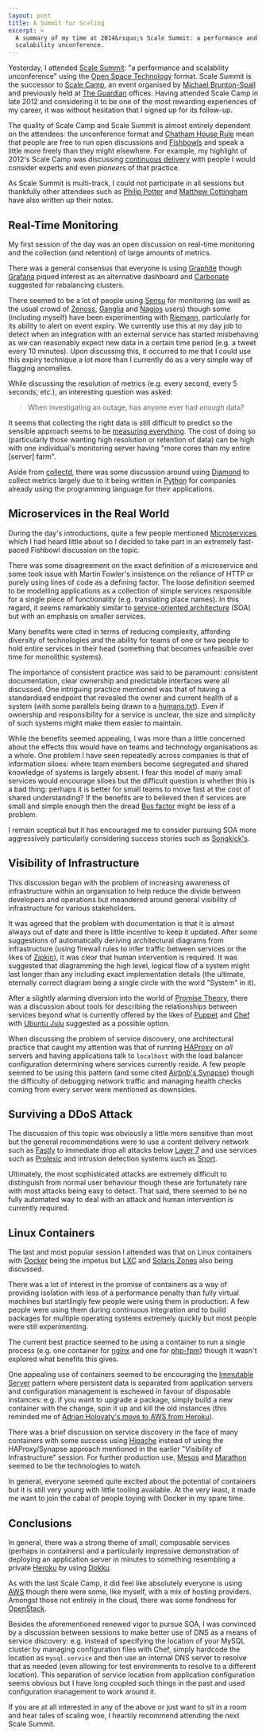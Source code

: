 ```yaml
---
layout: post
title: A Summit for Scaling
excerpt: >
  A summary of my time at 2014&rsquo;s Scale Summit: a performance and
  scalability unconference.
---
```

Yesterday, I attended [Scale Summit][]: "a performance and scalability
unconference" using the [Open Space Technology][] format. Scale Summit is the
successor to [Scale Camp][], an event organised by [Michael Brunton-Spall][] and
previously held at [The Guardian][] offices. Having attended Scale Camp in late
2012 and considering it to be one of the most rewarding experiences of my
career, it was without hesitation that I signed up for its follow-up.

The quality of Scale Camp and Scale Summit is almost entirely dependent on
the attendees: the unconference format and [Chatham House Rule][] mean that
people are free to run open discussions and [Fishbowls][Fishbowl] and speak a
little more freely than they might elsewhere. For example, my highlight of
2012's Scale Camp was discussing [continuous delivery] with people I would
consider experts and even *pioneers* of that practice.

As Scale Summit is multi-track, I could not participate in all sessions but
thankfully other attendees such as [Philip Potter][] and [Matthew
Cottingham][] have also written up their notes.

## Real-Time Monitoring

My first session of the day was an open discussion on real-time monitoring and
the collection (and retention) of large amounts of metrics.

There was a general consensus that everyone is using [Graphite][] though
[Grafana][] piqued interest as an alternative dashboard and [Carbonate][]
suggested for rebalancing clusters.

There seemed to be a lot of people using [Sensu][] for monitoring (as well as
the usual crowd of [Zenoss][], [Ganglia][] and [Nagios][] users) though some
(including myself) have been experimenting with [Riemann][], particularly for
its ability to alert on event expiry. We currently use this at my day job to
detect when an integration with an external service has started misbehaving as
we can reasonably expect new data in a certain time period (e.g. a tweet every
10
minutes). Upon discussing this, it occurred to me that I could use this expiry
technique a lot more than I currently do as a very simple way of flagging
anomalies.

While discussing the resolution of metrics (e.g. every second, every 5
seconds, etc.), an interesting question was asked:

> When investigating an outage, has anyone ever had *enough* data?

It seems that collecting the right data is still difficult to predict so the
sensible approach seems to be [measuring everything][Measure Anything]. The
cost of doing so (particularly those wanting high resolution or retention of
data) can be high with one individual's monitoring server having "more cores
than my entire [server] farm".

Aside from [collectd][], there was some discussion around using [Diamond][] to
collect metrics largely due to it being written in [Python][] for companies
already using the programming language for their applications.

## Microservices in the Real World

During the day's introductions, quite a few people mentioned [Microservices][]
which I had heard little about so I decided to take part in an extremely
fast-paced Fishbowl discussion on the topic.

There was some disagreement on the exact definition of a microservice and some
took issue with Martin Fowler's insistence on the reliance of HTTP or purely
using lines of code as a defining factor. The loose definition seemed to be
modelling applications as a collection of simple services responsible
for a single piece of functionality (e.g. translating place names). In this
regard, it seems remarkably similar to [service-oriented architecture][SOA]
(SOA) but with an emphasis on smaller services.

Many benefits were cited in terms of reducing complexity, affording diversity
of technologies and the ability for teams of one or two people to hold entire
services in their head (something that becomes unfeasible over time for
monolithic systems).

The importance of consistent practice was said to be paramount: consistent
documentation, clear ownership and predictable interfaces were all discussed.
One intriguing practice mentioned was that of having a standardised endpoint
that revealed the owner and current health of a system (with some parallels
being drawn to a [humans.txt][]). Even if ownership and responsibility for a
service is unclear, the size and simplicity of such systems might make them
easier to maintain.

While the benefits seemed appealing, I was more than a little concerned about
the effects this would have on teams and technology organisations as a whole.
One problem I have seen repeatedly across companies is that of information
siloes: where team members become segregated and shared knowledge of systems
is largely absent. I fear this model of many small services would encourage
siloes but the difficult question is whether this is a bad thing: perhaps it
is better for small teams to move fast at the cost of shared understanding? If
the benefits are to believed then if services are small and simple enough then
the dread [Bus factor][] might be less of a problem.

I remain sceptical but it has encouraged me to consider pursuing SOA more
aggressively particularly considering success stories such as
[Songkick's][SOA Songkick].

## Visibility of Infrastructure

This discussion began with the problem of increasing awareness of
infrastructure within an organisation to help reduce the divide between
developers and operations but meandered around general visibility of
infrastructure for various stakeholders.

It was agreed that the problem with documentation is that it is almost always
out of date and there is little incentive to keep it updated. After some
suggestions of automatically deriving architectural diagrams from
infrastructure (using firewall rules to infer traffic between services or the
likes of [Zipkin][]), it was clear that human intervention is required. It was
suggested that diagramming the high level, logical flow of a system might last
longer than any including exact implementation details (the ultimate,
eternally correct diagram being a single circle with the word "System" in it).

After a slightly alarming diversion into the world of [Promise Theory][],
there was a discussion about tools for describing the relationships
between services beyond what is currently offered by the likes of
[Puppet][] and [Chef][] with [Ubuntu Juju][] suggested as a possible option.

When discussing the problem of service discovery, one architectural practice
that caught my attention was that of running [HAProxy][] on *all* servers and
having applications talk to `localhost` with the load balancer configuration
determining where services currently reside. A few people seemed to be using
this pattern (and some cited [Airbnb's Synapse][Synapse]) though the
difficulty of debugging network traffic and managing health checks coming from
every server were mentioned as downsides.

## Surviving a DDoS Attack

The discussion of this topic was obviously a little more sensitive than most
but the general recommendations were to use a content delivery network such as
[Fastly][] to immediate drop all attacks below [Layer 7][] and use services
such as [Prolexic][] and intrusion detection systems such as [Snort][].

Ultimately, the most sophisticated attacks are extremely difficult to
distinguish from normal user behaviour though these are fortunately rare with
most attacks being easy to detect. That said, there seemed to be no fully
automated way to deal with an attack and human intervention is currently
required.

## Linux Containers

The last and most popular session I attended was that on Linux containers with
[Docker][] being the impetus but [LXC][] and [Solaris Zones][] also being
discussed.

There was a lot of interest in the promise of containers as a way of providing
isolation with less of a performance penalty than fully virtual machines but
startlingly few people were using them in production. A few people were using
them during continuous integration and to build packages for multiple
operating systems extremely quickly but most people were still
experimenting.

The current best practice seemed to be using a container to run a single
process (e.g. one container for [nginx][] and one for [php-fpm][]) though it
wasn't explored what benefits this gives.

One appealing use of containers seemed to be encouraging the [Immutable
Server][] pattern where persistent data is separated from application servers
and configuration management is eschewed in favour of disposable instances:
e.g. if you want to upgrade a package, simply build a new container with the
change, spin it up and kill the old instances (this reminded me of [Adrian
Holovaty's move to AWS from Heroku][Holovaty]).

There was a brief discussion on service discovery in the face of many
containers with some success using [Hipache][] instead of using the
HAProxy/Synapse approach mentioned in the earlier "Visibility of
Infrastructure" session. For further production use, [Mesos][] and
[Marathon][] seemed to be the technologies to watch.

In general, everyone seemed quite excited about the potential of containers
but it is still very young with little tooling available. At the
very least, it made me want to join the cabal of people toying with Docker in
my spare time.

## Conclusions

In general, there was a strong theme of small, composable services (perhaps in
containers) and a particularly impressive demonstration of deploying an
application server in minutes to something resembling a private [Heroku][] by
using [Dokku][].

As with the last Scale Camp, it did feel like absolutely
everyone is using [AWS][] though there were some, like myself, with a mix of
hosting providers. Amongst those not entirely in the cloud, there was some
fondness for [OpenStack][].

Besides the aforementioned renewed vigor to pursue SOA, I was convinced by a
discussion between sessions to make better use of DNS as a means of
service discovery: e.g. instead of specifying the location of your MySQL
cluster by managing configuration files with Chef, simply hardcode the
location as `mysql.service` and then use an internal DNS server to resolve
that as needed (even allowing for test environments to resolve to a different
location). This separation of service location from application configuration
seems obvious but I have long coupled such things in the past and used
configuration management to work around it.

If you are at all interested in any of the above or just want to sit in a room
and hear tales of scaling woe, I heartily recommend attending the next Scale
Summit.

  [Heroku]: https://www.heroku.com
  [AWS]: http://aws.amazon.com
  [Holovaty]: http://www.holovaty.com/writing/aws-notes/
  [Immutable Server]: http://martinfowler.com/bliki/ImmutableServer.html
  [nginx]: http://nginx.org
  [php-fpm]: http://php-fpm.org
  [collectd]: http://collectd.org
  [Prolexic]: http://www.prolexic.com
  [Layer 7]: http://en.wikipedia.org/wiki/Application_layer
  [Fastly]: http://www.fastly.com
  [Puppet]: http://puppetlabs.com
  [Chef]: http://www.getchef.com
  [Zipkin]: http://twitter.github.io/zipkin/
  [SOA Songkick]: http://devblog.songkick.com/2012/07/27/service-oriented-songkick/
  [humans.txt]: http://humanstxt.org
  [Bus factor]: http://en.wikipedia.org/wiki/Bus_factor
  [SOA]: http://en.wikipedia.org/wiki/Service-oriented_architecture
  [Measure Anything]: http://codeascraft.com/2011/02/15/measure-anything-measure-everything/
  [Zenoss]: http://www.zenoss.com
  [Nagios]: http://www.nagios.org
  [Graphite]: http://graphite.wikidot.com
  [Carbonate]: https://github.com/jssjr/carbonate
  [Continuous delivery]: http://en.wikipedia.org/wiki/Continuous_delivery
  [Fishbowl]: http://en.wikipedia.org/wiki/Fishbowl_(conversation)
  [Open Space Technology]: http://en.wikipedia.org/wiki/Open_Space_Technology
  [Michael Brunton-Spall]: https://twitter.com/bruntonspall
  [The Guardian]: http://www.theguardian.com
  [Scale Summit]: http://www.scalesummit.org
  [Scale Camp]: http://www.scalecamp.org.uk
  [Chatham House Rule]: http://www.chathamhouse.org/about-us/chathamhouserule
  [Grafana]: http://grafana.org
  [Riemann]: http://riemann.io
  [Sensu]: http://sensuapp.org
  [Docker]: https://www.docker.io
  [Solaris Zones]: http://en.wikipedia.org/wiki/Solaris_Containers
  [LXC]: https://linuxcontainers.org
  [Prolexic]: http://www.prolexic.com
  [Ubuntu Juju]: https://juju.ubuntu.com
  [Microservices]: http://martinfowler.com/articles/microservices.html
  [Ganglia]: http://ganglia.sourceforge.net
  [Diamond]: https://github.com/BrightcoveOS/Diamond
  [Hipache]: https://github.com/dotcloud/hipache
  [Synapse]: https://github.com/airbnb/synapse
  [OpenStack]: https://www.openstack.org
  [Dokku]: https://github.com/progrium/dokku
  [Mesos]: http://mesos.apache.org
  [Marathon]: https://github.com/mesosphere/marathon
  [Promise Theory]: http://en.wikipedia.org/wiki/Promise_theory
  [Philip Potter]: https://gist.github.com/philandstuff/9684513
  [Matthew Cottingham]: http://words.volant.is/articles/notes-scale-summit/
  [HAProxy]: http://haproxy.1wt.eu
  [Python]: https://www.python.org
  [Snort]: http://www.snort.org
